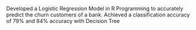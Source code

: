 Developed a Logistic Regression Model in R Programming to accurately predict the churn customers of a bank.
Achieved a classification accuracy of 79% and 84% accuracy with Decision Tree
